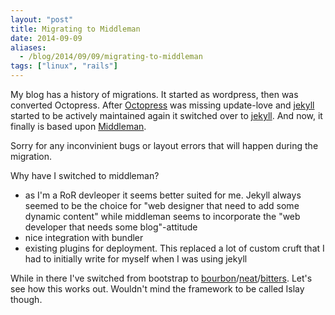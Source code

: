 ```yaml
---
layout: "post"
title: Migrating to Middleman
date: 2014-09-09
aliases:
  - /blog/2014/09/09/migrating-to-middleman
tags: ["linux", "rails"]
---
```


My blog has a history of migrations. It started as wordpress, then was converted
Octopress. After [Octopress](http://octopress.org/) was missing update-love and [jekyll](http://jekyllrb.com/) started to be
actively maintained again it switched over to [jekyll](http://jekyllrb.com/). And now, it finally is
based upon [Middleman](http://middlemanapp.com/).

Sorry for any inconvinient bugs or layout errors that will happen during the
migration.

<!-- more -->

Why have I switched to middleman?

* as I'm a RoR devleoper it seems better suited for me. Jekyll always seemed
  to be the choice for "web designer that need to add some dynamic content"
  while middleman seems to incorporate the "web developer that needs some
  blog"-attitude
* nice integration with bundler
* existing plugins for deployment. This replaced a lot of custom cruft that
  I had to initially write for myself when I was using jekyll

While in there I've switched from bootstrap to [bourbon](http://bourbon.io/)/[neat](http://neat.bourbon.io/)/[bitters](http://bitters.bourbon.io/). Let's see
how this works out. Wouldn't mind the framework to be called Islay though.
